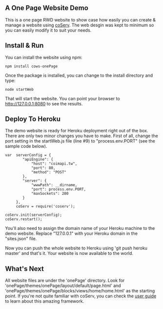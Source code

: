 A One Page Website Demo
-----------------------
This is a one page RWD website to show case how easily you can create & manage a website using [coServ](https://github.com/coimotion/coServ).
The web desgin was kept to minimum so you can easily modify it to suit your needs.

## Install & Run
You can install the website using npm:

    npm install cows-onePage
    
Once the package is installed, you can change to the install directory and type:

    node startWeb
    
That will start the website. You can point your browser to http://127.0.0.1:8080 to see the results.

## Deploy To Heroku
The demo website is ready for Heroku deployment right out of the box. There are only two minor changes you have to make.
First of all, change the port setting in the startWeb.js file (line #9) to "process.env.PORT" (see the sample code below).

    var  serverConfig = {
            "apiEngine": {
                "host": "coimapi.tw",
                "port": 80,
                "method": "POST"
            },
            "server": {
                "wwwPath": __dirname,
                "port": process.env.PORT,
                "maxSockets": 200
            }
         },
         coServ = require('coserv');

    coServ.init(serverConfig);
    coServ.restart();

You'll also need to assign the domain name of your Heroku machine to the demo website. Replace "127.0.0.1" with your Heroku domain in the "sites.json" file.

Now you can push the whole website to Heroku using 'git push heroku master' and that's it. Your website is now available to the world.

## What's Next
All website files are under the 'onePage' directory. Look for 'onePage/themes/onePage/layout/default/page.html' and 'onePage/themes/onePage/blocks/views/home/home.html' as the starting point.
If you're not quite familiar with coServ, you can check the [user guide](https://www.gitbook.com/book/benlue/coserv-user-guide/details) to learn about this amazing framework.